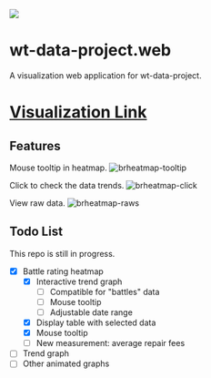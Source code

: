![](https://github.com/ControlNet/wt-data-project.web/blob/main/img/preview.png)
# wt-data-project.web
A visualization web application for wt-data-project.

# [Visualization Link](https://wt.controlnet.space)

## Features

Mouse tooltip in heatmap.
![brheatmap-tooltip](https://github.com/ControlNet/wt-data-project.web/blob/main/img/brheatmap-tooltip.gif)

Click to check the data trends.
![brheatmap-click](https://github.com/ControlNet/wt-data-project.web/blob/main/img/brheatmap-click.gif)

View raw data.
![brheatmap-raws](https://github.com/ControlNet/wt-data-project.web/blob/main/img/brheatmap-raws.gif)

## Todo List
<div id="todo-list-section">
This repo is still in progress.

 - [x] Battle rating heatmap 
    - [x] Interactive trend graph
        - [ ] Compatible for "battles" data
        - [ ] Mouse tooltip
        - [ ] Adjustable date range
    - [x] Display table with selected data  
    - [x] Mouse tooltip
    - [ ] New measurement: average repair fees
 - [ ] Trend graph
 - [ ] Other animated graphs
</div>